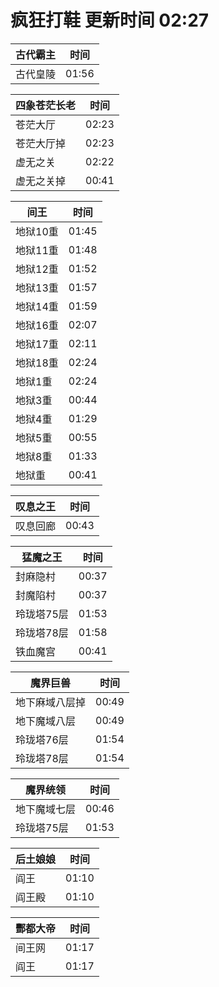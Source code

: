 # 疯狂打鞋 更新时间 02:27

| 古代霸主   | 时间    |
|--------|-------|
| 古代皇陵 | 01:56 |

| 四象苍茫长老   | 时间    |
|--------|-------|
| 苍茫大厅 | 02:23 |
| 苍茫大厅掉 | 02:23 |
| 虚无之关 | 02:22 |
| 虚无之关掉 | 00:41 |

| 间王   | 时间    |
|--------|-------|
| 地狱10重 | 01:45 |
| 地狱11重 | 01:48 |
| 地狱12重 | 01:52 |
| 地狱13重 | 01:57 |
| 地狱14重 | 01:59 |
| 地狱16重 | 02:07 |
| 地狱17重 | 02:11 |
| 地狱18重 | 02:24 |
| 地狱1重 | 02:24 |
| 地狱3重 | 00:44 |
| 地狱4重 | 01:29 |
| 地狱5重 | 00:55 |
| 地狱8重 | 01:33 |
| 地狱重 | 00:41 |

| 叹息之王   | 时间    |
|--------|-------|
| 叹息回廊 | 00:43 |

| 猛魔之王   | 时间    |
|--------|-------|
| 封麻隐村 | 00:37 |
| 封魔陷村 | 00:37 |
| 玲珑塔75层 | 01:53 |
| 玲珑塔78层 | 01:58 |
| 铁血魔宫 | 00:41 |

| 魔界巨兽   | 时间    |
|--------|-------|
| 地下麻域八层掉 | 00:49 |
| 地下魔域八层 | 00:49 |
| 玲珑塔76层 | 01:54 |
| 玲珑塔78层 | 01:54 |

| 魔界统领   | 时间    |
|--------|-------|
| 地下魔域七层 | 00:46 |
| 玲珑塔75层 | 01:53 |

| 后土娘娘   | 时间    |
|--------|-------|
| 阎王 | 01:10 |
| 阎王殿 | 01:10 |

| 酆都大帝   | 时间    |
|--------|-------|
| 间王网 | 01:17 |
| 阎王 | 01:17 |